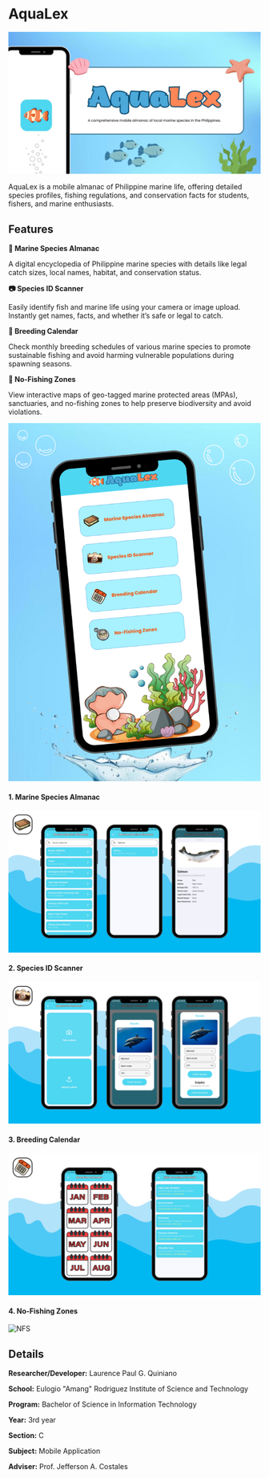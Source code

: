 # AquaLex

<img src="https://github.com/Renceskieee/AquaLex_Quiniano/blob/main/assets/readme/AquaLex_Cover.jpg" alt="Cover" />

<p>
AquaLex is a mobile almanac of Philippine marine life, offering detailed species profiles, fishing regulations, and conservation facts for students, fishers, and marine enthusiasts.
</p>

## Features

<p><strong>📘 Marine Species Almanac</strong></p>
<p>
A digital encyclopedia of Philippine marine species with details like legal catch sizes, local names, habitat, and conservation status.
</p>
<p><strong>📷 Species ID Scanner</strong></p>
<p>
Easily identify fish and marine life using your camera or image upload. Instantly get names, facts, and whether it’s safe or legal to catch.
</p>
<p><strong>📅 Breeding Calendar</strong></p>
<p>
Check monthly breeding schedules of various marine species to promote sustainable fishing and avoid harming vulnerable populations during spawning seasons.
</p>
<p><strong>🚫 No-Fishing Zones</strong></p>
<p>
View interactive maps of geo-tagged marine protected areas (MPAs), sanctuaries, and no-fishing zones to help preserve biodiversity and avoid violations.
</p>

<img src="https://github.com/Renceskieee/AquaLex_Quiniano/blob/main/assets/readme/AquaLex_Dashboard.png" alt="Dashboard" />

#### 1. Marine Species Almanac

<img src="https://github.com/Renceskieee/AquaLex_Quiniano/blob/main/assets/readme/msa.png" alt="MSA" />

#### 2. Species ID Scanner

<img src="https://github.com/Renceskieee/AquaLex_Quiniano/blob/main/assets/readme/sis.png" alt="SIS" />

#### 3. Breeding Calendar

<img src="https://github.com/Renceskieee/AquaLex_Quiniano/blob/main/assets/readme/bc.png" alt="BC" />

#### 4. No-Fishing Zones

<img src="https://github.com/Renceskieee/AquaLex_Quiniano/blob/main/assets/readme/nfs.png" alt="NFS" />

## Details

<p><strong>Researcher/Developer:</strong> Laurence Paul G. Quiniano </p>

<p><strong>School:</strong> Eulogio "Amang" Rodriguez Institute of Science and Technology </p>

<p><strong>Program:</strong> Bachelor of Science in Information Technology </p>

<p><strong>Year:</strong> 3rd year </p>

<p><strong>Section:</strong> C </p>

<p><strong>Subject:</strong> Mobile Application </p>

<p><strong>Adviser:</strong> Prof. Jefferson A. Costales </p>